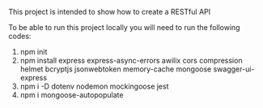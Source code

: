 This project is intended to show how to create a RESTful API


To be able to run this project locally you will need to run the following codes:
1. npm init
2. npm install express express-async-errors awilix cors compression helmet bcryptjs jsonwebtoken memory-cache mongoose swagger-ui-express
3. npm i -D dotenv nodemon mockingoose jest
4. npm i mongoose-autopopulate